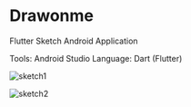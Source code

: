 # Drawonme
Flutter Sketch Android Application

Tools: Android Studio
Language: Dart (Flutter)


![sketch1](https://user-images.githubusercontent.com/36478802/111527713-3802b100-8786-11eb-8f22-65586e047c9b.png)

![sketch2](https://user-images.githubusercontent.com/36478802/111527720-39cc7480-8786-11eb-85c4-903d979db3d3.png)
